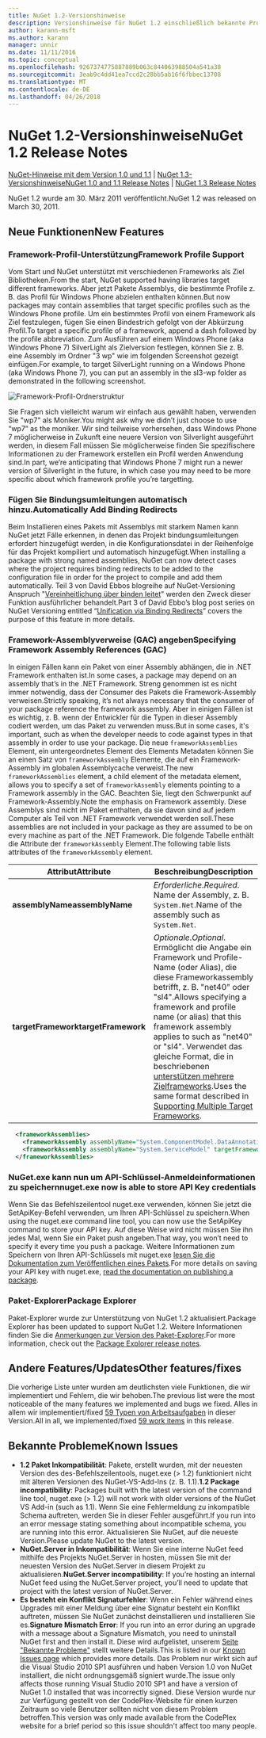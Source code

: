 ```yaml
---
title: NuGet 1.2-Versionshinweise
description: Versionshinweise für NuGet 1.2 einschließlich bekannte Probleme, Fehlerbehebungen, Funktionen und Archivierung von dcrs Design.
author: karann-msft
ms.author: karann
manager: unnir
ms.date: 11/11/2016
ms.topic: conceptual
ms.openlocfilehash: 9267374775887889b063c844063988504a541a38
ms.sourcegitcommit: 3eab9c4dd41ea7ccd2c28bb5ab16f6fbbec13708
ms.translationtype: MT
ms.contentlocale: de-DE
ms.lasthandoff: 04/26/2018
---
```

# <a name="nuget-12-release-notes"></a><span data-ttu-id="031d9-103">NuGet 1.2-Versionshinweise</span><span class="sxs-lookup"><span data-stu-id="031d9-103">NuGet 1.2 Release Notes</span></span>

<span data-ttu-id="031d9-104">[NuGet-Hinweise mit dem Version 1.0 und 1.1](../release-notes/nuget-1.1.md) | [NuGet 1.3-Versionshinweise](../release-notes/nuget-1.3.md)</span><span class="sxs-lookup"><span data-stu-id="031d9-104">[NuGet 1.0 and 1.1 Release Notes](../release-notes/nuget-1.1.md) | [NuGet 1.3 Release Notes](../release-notes/nuget-1.3.md)</span></span>

<span data-ttu-id="031d9-105">NuGet 1.2 wurde am 30. März 2011 veröffentlicht.</span><span class="sxs-lookup"><span data-stu-id="031d9-105">NuGet 1.2 was released on March 30, 2011.</span></span>

## <a name="new-features"></a><span data-ttu-id="031d9-106">Neue Funktionen</span><span class="sxs-lookup"><span data-stu-id="031d9-106">New Features</span></span>

### <a name="framework-profile-support"></a><span data-ttu-id="031d9-107">Framework-Profil-Unterstützung</span><span class="sxs-lookup"><span data-stu-id="031d9-107">Framework Profile Support</span></span>

<span data-ttu-id="031d9-108">Vom Start und NuGet unterstützt mit verschiedenen Frameworks als Ziel Bibliotheken.</span><span class="sxs-lookup"><span data-stu-id="031d9-108">From the start, NuGet supported having libraries target different frameworks.</span></span> <span data-ttu-id="031d9-109">Aber jetzt Pakete Assemblys, die bestimmte Profile z. B. das Profil für Windows Phone abzielen enthalten können.</span><span class="sxs-lookup"><span data-stu-id="031d9-109">But now packages may contain assemblies that target specific profiles such as the Windows Phone profile.</span></span> <span data-ttu-id="031d9-110">Um ein bestimmtes Profil von einem Framework als Ziel festzulegen, fügen Sie einen Bindestrich gefolgt von der Abkürzung Profil.</span><span class="sxs-lookup"><span data-stu-id="031d9-110">To target a specific profile of a framework, append a dash followed by the profile abbreviation.</span></span> <span data-ttu-id="031d9-111">Zum Ausführen auf einem Windows Phone (aka Windows Phone 7) SilverLight als Zielversion festlegen, können Sie z. B. eine Assembly im Ordner "3 wp" wie im folgenden Screenshot gezeigt einfügen.</span><span class="sxs-lookup"><span data-stu-id="031d9-111">For example, to target SilverLight running on a Windows Phone (aka Windows Phone 7), you can put an assembly in the sl3-wp folder as demonstrated in the following screenshot.</span></span>

![Framework-Profil-Ordnerstruktur](./media/framework-profile-support.png)

<span data-ttu-id="031d9-113">Sie Fragen sich vielleicht warum wir einfach aus gewählt haben, verwenden Sie "wp7" als Moniker.</span><span class="sxs-lookup"><span data-stu-id="031d9-113">You might ask why we didn’t just choose to use “wp7” as the moniker.</span></span> <span data-ttu-id="031d9-114">Wir sind teilweise vorhersehen, dass Windows Phone 7 möglicherweise in Zukunft eine neuere Version von Silverlight ausgeführt werden, in diesem Fall müssen Sie möglicherweise finden Sie spezifischere Informationen zu der Framework erstellen ein Profil werden Anwendung sind.</span><span class="sxs-lookup"><span data-stu-id="031d9-114">In part, we’re anticipating that Windows Phone 7 might run a newer version of Silverlight in the future, in which case you may need to be more specific about which framework profile you’re targetting.</span></span>

### <a name="automatically-add-binding-redirects"></a><span data-ttu-id="031d9-115">Fügen Sie Bindungsumleitungen automatisch hinzu.</span><span class="sxs-lookup"><span data-stu-id="031d9-115">Automatically Add Binding Redirects</span></span>

<span data-ttu-id="031d9-116">Beim Installieren eines Pakets mit Assemblys mit starkem Namen kann NuGet jetzt Fälle erkennen, in denen das Projekt bindungsumleitungen erfordert hinzugefügt werden, in die Konfigurationsdatei in der Reihenfolge für das Projekt kompiliert und automatisch hinzugefügt.</span><span class="sxs-lookup"><span data-stu-id="031d9-116">When installing a package with strong named assemblies, NuGet can now detect cases where the project requires binding redirects to be added to the configuration file in order for the project to compile and add them automatically.</span></span> <span data-ttu-id="031d9-117">Teil 3 von David Ebbos blogreihe auf NuGet-Versioning Anspruch "[Vereinheitlichung über binden leitet](http://blog.davidebbo.com/2011/01/nuget-versioning-part-3-unification-via.html)" werden den Zweck dieser Funktion ausführlicher behandelt.</span><span class="sxs-lookup"><span data-stu-id="031d9-117">Part 3 of David Ebbo’s blog post series on NuGet Versioning entitled “[Unification via Binding Redirects](http://blog.davidebbo.com/2011/01/nuget-versioning-part-3-unification-via.html)” covers the purpose of this feature in more details.</span></span>

<a name="framework-assembly-refs"></a>

### <a name="specifying-framework-assembly-references-gac"></a><span data-ttu-id="031d9-118">Framework-Assemblyverweise (GAC) angeben</span><span class="sxs-lookup"><span data-stu-id="031d9-118">Specifying Framework Assembly References (GAC)</span></span>

<span data-ttu-id="031d9-119">In einigen Fällen kann ein Paket von einer Assembly abhängen, die in .NET Framework enthalten ist.</span><span class="sxs-lookup"><span data-stu-id="031d9-119">In some cases, a package may depend on an assembly that’s in the .NET Framework.</span></span> <span data-ttu-id="031d9-120">Streng genommen ist es nicht immer notwendig, dass der Consumer des Pakets die Framework-Assembly verweisen.</span><span class="sxs-lookup"><span data-stu-id="031d9-120">Strictly speaking, it’s not always necessary that the consumer of your package reference the framework assembly.</span></span> <span data-ttu-id="031d9-121">Aber in einigen Fällen ist es wichtig, z. B. wenn der Entwickler für die Typen in dieser Assembly codiert werden, um das Paket zu verwenden muss.</span><span class="sxs-lookup"><span data-stu-id="031d9-121">But in some cases, it's important, such as when the developer needs to code against types in that assembly in order to use your package.</span></span> <span data-ttu-id="031d9-122">Die neue `frameworkAssemblies` Element, ein untergeordnetes Element des Elements Metadaten können Sie an einen Satz von `frameworkAssembly` Elemente, die auf ein Framework-Assembly im globalen Assemblycache verweist.</span><span class="sxs-lookup"><span data-stu-id="031d9-122">The new `frameworkAssemblies` element, a child element of the metadata element, allows you to specify a set of `frameworkAssembly` elements pointing to a Framework assembly in the GAC.</span></span> <span data-ttu-id="031d9-123">Beachten Sie, liegt den Schwerpunkt auf Framework-Assembly.</span><span class="sxs-lookup"><span data-stu-id="031d9-123">Note the emphasis on Framework assembly.</span></span>
<span data-ttu-id="031d9-124">Diese Assemblys sind nicht im Paket enthalten, da sie davon sind auf jedem Computer als Teil von .NET Framework verwendet werden soll.</span><span class="sxs-lookup"><span data-stu-id="031d9-124">These assemblies are not included in your package as they are assumed to be on every machine  as part of the .NET Framework.</span></span> <span data-ttu-id="031d9-125">Die folgende Tabelle enthält die Attribute der `frameworkAssembly` Element.</span><span class="sxs-lookup"><span data-stu-id="031d9-125">The following table lists attributes of the `frameworkAssembly` element.</span></span>


|<span data-ttu-id="031d9-126">Attribut</span><span class="sxs-lookup"><span data-stu-id="031d9-126">Attribute</span></span> |<span data-ttu-id="031d9-127">Beschreibung</span><span class="sxs-lookup"><span data-stu-id="031d9-127">Description</span></span>|
|----------------|-----------|
|<span data-ttu-id="031d9-128">**assemblyName**</span><span class="sxs-lookup"><span data-stu-id="031d9-128">**assemblyName**</span></span>|<span data-ttu-id="031d9-129">*Erforderliche*.</span><span class="sxs-lookup"><span data-stu-id="031d9-129">*Required*.</span></span> <span data-ttu-id="031d9-130">Name der Assembly, z. B. `System.Net`.</span><span class="sxs-lookup"><span data-stu-id="031d9-130">Name of the assembly such as `System.Net`.</span></span>|
|<span data-ttu-id="031d9-131">**targetFramework**</span><span class="sxs-lookup"><span data-stu-id="031d9-131">**targetFramework**</span></span>|<span data-ttu-id="031d9-132">*Optionale*.</span><span class="sxs-lookup"><span data-stu-id="031d9-132">*Optional*.</span></span> <span data-ttu-id="031d9-133">Ermöglicht die Angabe ein Framework und Profile-Name (oder Alias), die diese Frameworkassembly betrifft, z. B. "net40" oder "sl4".</span><span class="sxs-lookup"><span data-stu-id="031d9-133">Allows specifying a framework and profile name (or alias) that this framework assembly applies to such as "net40" or "sl4".</span></span> <span data-ttu-id="031d9-134">Verwendet das gleiche Format, die in beschriebenen [unterstützen mehrere Zielframeworks](../create-packages/supporting-multiple-target-frameworks.md).</span><span class="sxs-lookup"><span data-stu-id="031d9-134">Uses the same format described in [Supporting Multiple Target Frameworks](../create-packages/supporting-multiple-target-frameworks.md).</span></span>|

```xml
  <frameworkAssemblies>
    <frameworkAssembly assemblyName="System.ComponentModel.DataAnnotations" targetFramework="net40" />
    <frameworkAssembly assemblyName="System.ServiceModel" targetFramework="net40" />
  </frameworkAssemblies>
```

### <a name="nugetexe-now-is-able-to-store-api-key-credentials"></a><span data-ttu-id="031d9-135">NuGet.exe kann nun um API-Schlüssel-Anmeldeinformationen zu speichern</span><span class="sxs-lookup"><span data-stu-id="031d9-135">nuget.exe now is able to store API Key credentials</span></span>

<span data-ttu-id="031d9-136">Wenn Sie das Befehlszeilentool nuget.exe verwenden, können Sie jetzt die SetApiKey-Befehl verwenden, um Ihren API-Schlüssel zu speichern.</span><span class="sxs-lookup"><span data-stu-id="031d9-136">When using the nuget.exe command line tool, you can now use the SetApiKey command to store your API key.</span></span> <span data-ttu-id="031d9-137">Auf diese Weise wird nicht müssen Sie ihn jedes Mal, wenn Sie ein Paket push angeben.</span><span class="sxs-lookup"><span data-stu-id="031d9-137">That way, you won’t need to specify it every time you push a package.</span></span> <span data-ttu-id="031d9-138">Weitere Informationen zum Speichern von Ihren API-Schlüssels mit nuget.exe [lesen Sie die Dokumentation zum Veröffentlichen eines Pakets](../create-packages/publish-a-package.md).</span><span class="sxs-lookup"><span data-stu-id="031d9-138">For more details on saving your API key with nuget.exe, [read the documentation on publishing a package](../create-packages/publish-a-package.md).</span></span>

### <a name="package-explorer"></a><span data-ttu-id="031d9-139">Paket-Explorer</span><span class="sxs-lookup"><span data-stu-id="031d9-139">Package Explorer</span></span>
<span data-ttu-id="031d9-140">Paket-Explorer wurde zur Unterstützung von NuGet 1.2 aktualisiert.</span><span class="sxs-lookup"><span data-stu-id="031d9-140">Package Explorer has been updated to support NuGet 1.2.</span></span> <span data-ttu-id="031d9-141">Weitere Informationen finden Sie die [Anmerkungen zur Version des Paket-Explorer](http://nuget.codeplex.com/wikipage?title=New%20features%20in%20NuGet%20Package%20Explorer%201.0).</span><span class="sxs-lookup"><span data-stu-id="031d9-141">For more information, check out the [Package Explorer release notes](http://nuget.codeplex.com/wikipage?title=New%20features%20in%20NuGet%20Package%20Explorer%201.0).</span></span>

## <a name="other-featuresfixes"></a><span data-ttu-id="031d9-142">Andere Features/Updates</span><span class="sxs-lookup"><span data-stu-id="031d9-142">Other features/fixes</span></span>

<span data-ttu-id="031d9-143">Die vorherige Liste unter wurden am deutlichsten viele Funktionen, die wir implementiert und Fehlern, die wir behoben.</span><span class="sxs-lookup"><span data-stu-id="031d9-143">The previous list were the most noticeable of the many features we implemented and bugs we fixed.</span></span> <span data-ttu-id="031d9-144">Alles in allem wir implementiert/fixed [59 Typen von Arbeitsaufgaben](http://nuget.codeplex.com/workitem/list/advanced?keyword=&status=All&type=All&priority=All&release=NuGet%201.2&assignedTo=All&component=All&sortField=Votes&sortDirection=Descending&page=0) in dieser Version.</span><span class="sxs-lookup"><span data-stu-id="031d9-144">All in all, we implemented/fixed [59 work items](http://nuget.codeplex.com/workitem/list/advanced?keyword=&status=All&type=All&priority=All&release=NuGet%201.2&assignedTo=All&component=All&sortField=Votes&sortDirection=Descending&page=0) in this release.</span></span>

## <a name="known-issues"></a><span data-ttu-id="031d9-145">Bekannte Probleme</span><span class="sxs-lookup"><span data-stu-id="031d9-145">Known Issues</span></span>

* <span data-ttu-id="031d9-146">**1.2 Paket Inkompatibilität**: Pakete, erstellt wurden, mit der neuesten Version des des-Befehlszeilentools, nuget.exe (> 1.2) funktioniert nicht mit älteren Versionen des NuGet-VS-Add-Ins (z. B. 1.1).</span><span class="sxs-lookup"><span data-stu-id="031d9-146">**1.2 Package incompatibility**: Packages built with the latest version of the command line tool, nuget.exe (> 1.2) will not work with older versions of the NuGet VS Add-in (such as 1.1).</span></span> <span data-ttu-id="031d9-147">Wenn Sie eine Fehlermeldung zu inkompatible Schema auftreten, werden Sie in dieser Fehler ausgeführt.</span><span class="sxs-lookup"><span data-stu-id="031d9-147">If you run into an error message stating something about incompatible schema, you are running into this error.</span></span> <span data-ttu-id="031d9-148">Aktualisieren Sie NuGet, auf die neueste Version.</span><span class="sxs-lookup"><span data-stu-id="031d9-148">Please update NuGet to the latest version.</span></span>
* <span data-ttu-id="031d9-149">**NuGet.Server in Inkompatibilität**: Wenn Sie eine interne NuGet feed mithilfe des Projekts NuGet.Server in hosten, müssen Sie mit der neuesten Version des NuGet.Server in diesem Projekt zu aktualisieren.</span><span class="sxs-lookup"><span data-stu-id="031d9-149">**NuGet.Server incompatibility**: If you’re hosting an internal NuGet feed using the NuGet.Server project, you’ll need to update that project with the latest version of NuGet.Server.</span></span>
* <span data-ttu-id="031d9-150">**Es besteht ein Konflikt Signaturfehler**: Wenn ein Fehler während eines Upgrades mit einer Meldung über eine Signatur besteht ein Konflikt auftreten, müssen Sie NuGet zunächst deinstallieren und installieren Sie es.</span><span class="sxs-lookup"><span data-stu-id="031d9-150">**Signature Mismatch Error**: If you run into an error during an upgrade with a message about a Signature Mismatch, you need to uninstall NuGet first and then install it.</span></span> <span data-ttu-id="031d9-151">Diese wird aufgelistet, unserem [Seite "Bekannte Probleme"](../release-notes/known-issues.md) stellt weitere Details.</span><span class="sxs-lookup"><span data-stu-id="031d9-151">This is listed in our [Known Issues page](../release-notes/known-issues.md) which provides more details.</span></span> <span data-ttu-id="031d9-152">Das Problem nur wirkt sich auf die Visual Studio 2010 SP1 ausführen und haben Version 1.0 von NuGet installiert, die nicht ordnungsgemäß signiert wurde.</span><span class="sxs-lookup"><span data-stu-id="031d9-152">The issue only affects those running Visual Studio 2010 SP1 and have a version of NuGet 1.0 installed that was incorrectly signed.</span></span> <span data-ttu-id="031d9-153">Diese Version wurde nur zur Verfügung gestellt von der CodePlex-Website für einen kurzen Zeitraum so viele Benutzer sollten nicht von diesem Problem betroffen.</span><span class="sxs-lookup"><span data-stu-id="031d9-153">This version was only made available from the CodePlex website for a brief period so this issue shouldn't affect too many people.</span></span>
